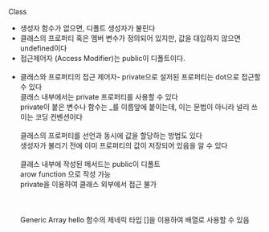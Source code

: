 Class <br>
- 생성자 함수가 없으면, 디폴트 생성자가 불린다
- 클래스의 프로퍼티 혹은 멤버 변수가 정의되어 있지만, 값을 대입하지 않으면 undefined이다
- 접근제어자 (Access Modifier)는 public이 디폴트이다.
<br><br>
- 클래스와 프로퍼티의 접근 제어자-
private으로 설저된 프로퍼티는 dot으로 접근할 수 있다 <br>
클래스 내부에서는 private 프로퍼티를 사용할 수 있다<br>
private이 붙은 변수나 함수는 _를 이름앞에 붙이는데, 이는 문법이 아니라 널리 쓰이는 코딩 컨벤션이다
<br><br>
클래스의 프로퍼티를 선언과 동시에 값을 할당하는 방법도 있다<br>
생성자가 불리기 전에 이미 프로퍼티의 값이 저장되어 있음을 알 수 있다
<br><br>
클래스 내부에 작성된 메서드는 public이 디폴트<br>
arow function 으로 작성 가능<br>
private을 이용하여 클래스 외부에서 접근 불가<br>
<br><br><br>
Generic Array
hello 함수의 제네릭 타입 []을 이용하여 배열로 사용할 수 있음
